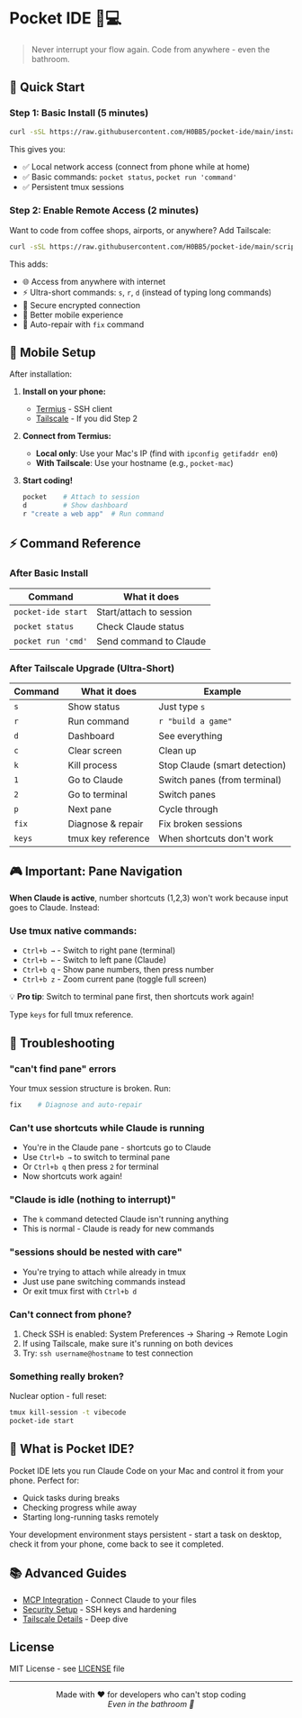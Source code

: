 # Pocket IDE 📱💻

> Never interrupt your flow again. Code from anywhere - even the bathroom.

## 🚀 Quick Start

### Step 1: Basic Install (5 minutes)

```bash
curl -sSL https://raw.githubusercontent.com/H0BB5/pocket-ide/main/install.sh | bash
```

This gives you:
- ✅ Local network access (connect from phone while at home)
- ✅ Basic commands: `pocket status`, `pocket run 'command'`
- ✅ Persistent tmux sessions

### Step 2: Enable Remote Access (2 minutes)

Want to code from coffee shops, airports, or anywhere? Add Tailscale:

```bash
curl -sSL https://raw.githubusercontent.com/H0BB5/pocket-ide/main/scripts/tailscale-upgrade.sh | bash
```

This adds:
- 🌐 Access from anywhere with internet
- ⚡ Ultra-short commands: `s`, `r`, `d` (instead of typing long commands)
- 🔐 Secure encrypted connection
- 📱 Better mobile experience
- 🔧 Auto-repair with `fix` command

## 📱 Mobile Setup

After installation:

1. **Install on your phone:**
   - [Termius](https://termius.com/) - SSH client
   - [Tailscale](https://tailscale.com/download) - If you did Step 2

2. **Connect from Termius:**
   - **Local only**: Use your Mac's IP (find with `ipconfig getifaddr en0`)
   - **With Tailscale**: Use your hostname (e.g., `pocket-mac`)

3. **Start coding!**
   ```bash
   pocket    # Attach to session
   d         # Show dashboard
   r "create a web app"  # Run command
   ```

## ⚡ Command Reference

### After Basic Install
| Command | What it does |
|---------|--------------|
| `pocket-ide start` | Start/attach to session |
| `pocket status` | Check Claude status |
| `pocket run 'cmd'` | Send command to Claude |

### After Tailscale Upgrade (Ultra-Short)
| Command | What it does | Example |
|---------|--------------|---------|
| `s` | Show status | Just type `s` |
| `r` | Run command | `r "build a game"` |
| `d` | Dashboard | See everything |
| `c` | Clear screen | Clean up |
| `k` | Kill process | Stop Claude (smart detection) |
| `1` | Go to Claude | Switch panes (from terminal) |
| `2` | Go to terminal | Switch panes |
| `p` | Next pane | Cycle through |
| `fix` | Diagnose & repair | Fix broken sessions |
| `keys` | tmux key reference | When shortcuts don't work |

## 🎮 Important: Pane Navigation

**When Claude is active**, number shortcuts (1,2,3) won't work because input goes to Claude. Instead:

### Use tmux native commands:
- `Ctrl+b →` - Switch to right pane (terminal)
- `Ctrl+b ←` - Switch to left pane (Claude)  
- `Ctrl+b q` - Show pane numbers, then press number
- `Ctrl+b z` - Zoom current pane (toggle full screen)

💡 **Pro tip**: Switch to terminal pane first, then shortcuts work again!

Type `keys` for full tmux reference.

## 🔧 Troubleshooting

### "can't find pane" errors
Your tmux session structure is broken. Run:
```bash
fix    # Diagnose and auto-repair
```

### Can't use shortcuts while Claude is running
- You're in the Claude pane - shortcuts go to Claude
- Use `Ctrl+b →` to switch to terminal pane
- Or `Ctrl+b q` then press `2` for terminal
- Now shortcuts work again!

### "Claude is idle (nothing to interrupt)"
- The `k` command detected Claude isn't running anything
- This is normal - Claude is ready for new commands

### "sessions should be nested with care"
- You're trying to attach while already in tmux
- Just use pane switching commands instead
- Or exit tmux first with `Ctrl+b d`

### Can't connect from phone?
1. Check SSH is enabled: System Preferences → Sharing → Remote Login
2. If using Tailscale, make sure it's running on both devices
3. Try: `ssh username@hostname` to test connection

### Something really broken?
Nuclear option - full reset:
```bash
tmux kill-session -t vibecode
pocket-ide start
```

## 🎯 What is Pocket IDE?

Pocket IDE lets you run Claude Code on your Mac and control it from your phone. Perfect for:
- Quick tasks during breaks
- Checking progress while away
- Starting long-running tasks remotely

Your development environment stays persistent - start a task on desktop, check it from your phone, come back to see it completed.

## 📚 Advanced Guides

- [MCP Integration](guides/03-mcp-integration.md) - Connect Claude to your files
- [Security Setup](guides/security.md) - SSH keys and hardening
- [Tailscale Details](guides/02-remote-access/tailscale.md) - Deep dive

## License

MIT License - see [LICENSE](LICENSE) file

---

<p align="center">
Made with ❤️ for developers who can't stop coding
<br>
<em>Even in the bathroom 🚽</em>
</p>
